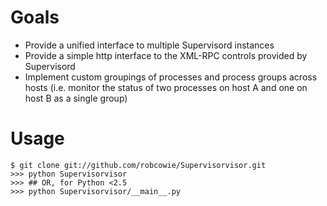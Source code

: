 # Goals

 - Provide a unified interface to multiple Supervisord instances
 - Provide a simple http interface to the XML-RPC controls provided by Supervisord
 - Implement custom groupings of processes and process groups across hosts (i.e. monitor the status of 
   two processes on host A and one on host B as a single group)

# Usage

    $ git clone git://github.com/robcowie/Supervisorvisor.git
    >>> python Supervisorvisor
    >>> ## OR, for Python <2.5
    >>> python Supervisorvisor/__main__.py
